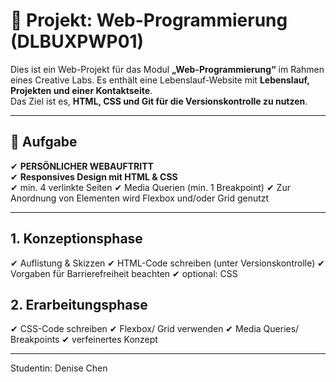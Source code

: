 # 📄 Projekt: Web-Programmierung (DLBUXPWP01)  

Dies ist ein Web-Projekt für das Modul **„Web-Programmierung“** im Rahmen eines Creative Labs.
Es enthält eine Lebenslauf-Website mit **Lebenslauf, Projekten und einer Kontaktseite**.  
Das Ziel ist es, **HTML, CSS und Git für die Versionskontrolle zu nutzen**.  

---

## 🌟 Aufgabe  
✔ **PERSÖNLICHER WEBAUFTRITT**  
✔ **Responsives Design mit HTML & CSS**  
✔ min. 4 verlinkte Seiten
✔ Media Querien (min. 1 Breakpoint) 
✔ Zur Anordnung von Elementen wird Flexbox und/oder Grid genutzt

---

## 1. Konzeptionsphase  
✔ Auflistung & Skizzen
✔ HTML-Code schreiben (unter Versionskontrolle)
✔ Vorgaben für Barrierefreiheit beachten
✔  optional: CSS

## 2. Erarbeitungsphase  
✔ CSS-Code schreiben 
✔ Flexbox/ Grid verwenden
✔ Media Queries/ Breakpoints
✔ verfeinertes Konzept

---

Studentin: Denise Chen
